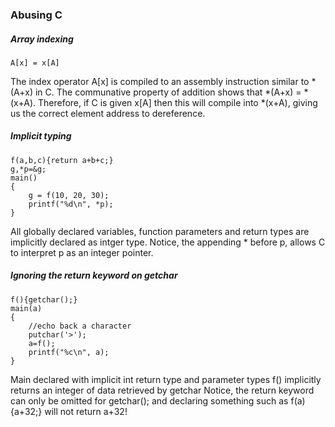 ### Abusing C

##### Array indexing
	A[x] = x[A]
The index operator A[x] is compiled to an assembly instruction similar to *(A+x) in C.
The communative property of addition shows that *(A+x) = *(x+A).
Therefore, if C is given x[A] then this will compile into *(x+A), giving us the correct element address to dereference. 

##### Implicit typing
	f(a,b,c){return a+b+c;}  
	g,*p=&g;
	main()          
	{
		g = f(10, 20, 30);
		printf("%d\n", *p);
	}
All globally declared variables, function parameters and return types are implicitly declared as intger type.
Notice, the appending * before p, allows C to interpret p as an integer pointer.

##### Ignoring the return keyword on getchar
	f(){getchar();}  
	main(a)          
	{
		//echo back a character
		putchar('>');
		a=f();
		printf("%c\n", a);
	}
Main declared with implicit int return type and parameter types
f() implicitly returns an integer of data retrieved by getchar 
Notice, the return keyword can only be omitted for getchar(); and
declaring something such as f(a){a+32;} will not return a+32!